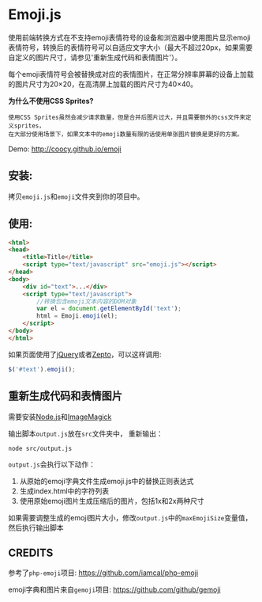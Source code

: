 # Emoji.js

使用前端转换方式在不支持emoji表情符号的设备和浏览器中使用图片显示emoji表情符号，转换后的表情符号可以自适应文字大小（最大不超过20px，如果需要自定义的图片尺寸，请参见'重新生成代码和表情图片'）。

每个emoji表情符号会被替换成对应的表情图片，在正常分辨率屏幕的设备上加载的图片尺寸为20×20，在高清屏上加载的图片尺寸为40×40。

**为什么不使用CSS Sprites?**
```
使用CSS Sprites虽然会减少请求数量，但是合并后图片过大，并且需要额外的css文件来定义sprites，
在大部分使用场景下，如果文本中的emoji数量有限的话使用单张图片替换是更好的方案。
```

Demo:
http://coocy.github.io/emoji

## 安装:

拷贝`emoji.js`和`emoji`文件夹到你的项目中。

## 使用: 

```html
<html>
<head>
    <title>Title</title>
    <script type="text/javascript" src="emoji.js"></script>
</head>
<body>
    <div id="text">...</div>
    <script type="text/javascript">
        //转换包含emoji文本内容的DOM对象
        var el = document.getElementById('text');
        html = Emoji.emoji(el);
    </script>
</body>
</html>
```

如果页面使用了[jQuery](https://github.com/jquery/jquery)或者[Zepto](https://github.com/madrobby/zepto)，可以这样调用:
```javascript
$('#text').emoji();
```

## 重新生成代码和表情图片

需要安装[Node.js](http://nodejs.org/)和[ImageMagick](http://www.imagemagick.org/)

输出脚本`output.js`放在`src`文件夹中，
重新输出：

```
node src/output.js
```

`output.js`会执行以下动作：
1. 从原始的emoji字典文件生成emoji.js中的替换正则表达式
2. 生成index.html中的字符列表
3. 使用原始emoji图片生成压缩后的图片，包括1x和2x两种尺寸

如果需要调整生成的emoji图片大小，修改`output.js`中的`maxEmojiSize`变量值，然后执行输出脚本

## CREDITS

参考了`php-emoji`项目:
https://github.com/iamcal/php-emoji

emoji字典和图片来自`gemoji`项目:
https://github.com/github/gemoji
